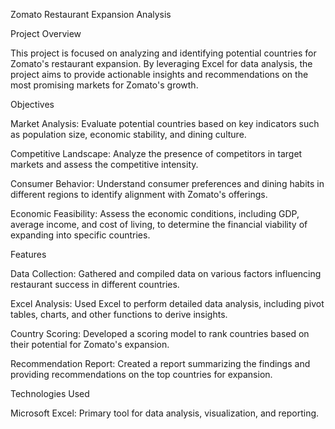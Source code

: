 Zomato Restaurant Expansion Analysis

Project Overview

This project is focused on analyzing and identifying potential countries for Zomato's restaurant expansion. By leveraging Excel for data analysis, the project aims to provide actionable insights and recommendations on the most promising markets for Zomato's growth.

Objectives

Market Analysis: Evaluate potential countries based on key indicators such as population size, economic stability, and dining culture.

Competitive Landscape: Analyze the presence of competitors in target markets and assess the competitive intensity.

Consumer Behavior: Understand consumer preferences and dining habits in different regions to identify alignment with Zomato's offerings.

Economic Feasibility: Assess the economic conditions, including GDP, average income, and cost of living, to determine the financial viability of expanding into specific countries.

Features

Data Collection: Gathered and compiled data on various factors influencing restaurant success in different countries.

Excel Analysis: Used Excel to perform detailed data analysis, including pivot tables, charts, and other functions to derive insights.

Country Scoring: Developed a scoring model to rank countries based on their potential for Zomato's expansion.

Recommendation Report: Created a report summarizing the findings and providing recommendations on the top countries for expansion.

Technologies Used

Microsoft Excel: Primary tool for data analysis, visualization, and reporting.
